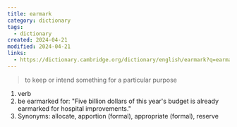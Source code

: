 ```yaml
---
title: earmark
category: dictionary
tags:
  - dictionary
created: 2024-04-21
modified: 2024-04-21
links:
  - https://dictionary.cambridge.org/dictionary/english/earmark?q=earmarked
---
```


>to keep or intend something for a particular purpose

1. verb
2. be earmarked for: "Five billion dollars of this year's budget is already earmarked for hospital improvements."
3. Synonyms: allocate, apportion (formal), appropriate (formal), reserve
